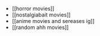 - [[horror movies]] 
- [[nostalgiabait movies]] 
- [[anime movies and sereases ig]]  
- [[random ahh movies]] 